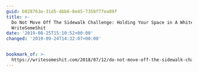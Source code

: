 ```yaml
---
guid: b028763e-31d5-4bb6-8e45-7358f77ea89f
title: >-
  Do Not Move Off The Sidewalk Challenge: Holding Your Space in A White World –
  WriteSomeShit
date: '2019-08-25T15:10:52+00:00'
changed: '2019-09-24T14:32:07+00:00'


bookmark_of: >-
  https://writesomeshit.com/2018/07/12/do-not-move-off-the-sidewalk-challenge-holding-your-space-in-a-white-world/
---
```



